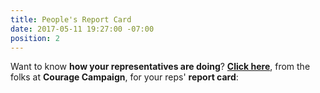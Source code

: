 ```yaml
---
title: People's Report Card
date: 2017-05-11 19:27:00 -07:00
position: 2
---
```


Want to know **how your representatives are doing**?  [**Click here**](http://www.couragescore.org/), from the folks at **Courage Campaign**, for your reps' **report card**:


